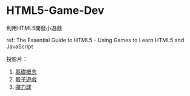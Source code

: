 HTML5-Game-Dev
==============

利用HTML5開發小遊戲       

ref: The Essential Guide to HTML5 - Using Games to Learn HTML5 and JavaScript

投影片：       
1. <a href="http://www.slideshare.net/azole/javascript-html5-0-basic" target="_blank">基礎概念</a>         
2. <a href="http://www.slideshare.net/azole/javascript-html51" target="_blank">骰子遊戲</a>        
3. <a href="http://www.slideshare.net/azole/javascript-html5-2-ball" target="_blank">彈力球</a>         
